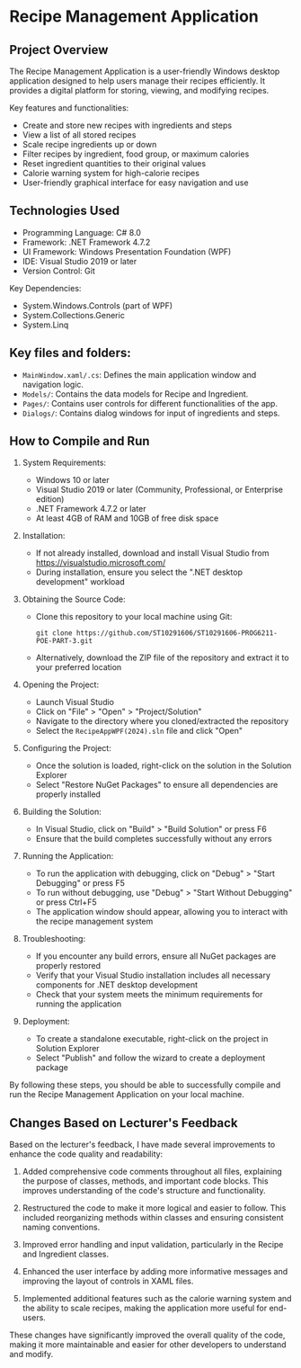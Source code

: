 # Recipe Management Application

## Project Overview

The Recipe Management Application is a user-friendly Windows desktop application designed to help users manage their recipes efficiently. It provides a digital platform for storing, viewing, and modifying recipes.

Key features and functionalities:
- Create and store new recipes with ingredients and steps
- View a list of all stored recipes
- Scale recipe ingredients up or down
- Filter recipes by ingredient, food group, or maximum calories
- Reset ingredient quantities to their original values
- Calorie warning system for high-calorie recipes
- User-friendly graphical interface for easy navigation and use

## Technologies Used

- Programming Language: C# 8.0
- Framework: .NET Framework 4.7.2
- UI Framework: Windows Presentation Foundation (WPF)
- IDE: Visual Studio 2019 or later
- Version Control: Git

Key Dependencies:
- System.Windows.Controls (part of WPF)
- System.Collections.Generic
- System.Linq

## Key files and folders:
- `MainWindow.xaml/.cs`: Defines the main application window and navigation logic.
- `Models/`: Contains the data models for Recipe and Ingredient.
- `Pages/`: Contains user controls for different functionalities of the app.
- `Dialogs/`: Contains dialog windows for input of ingredients and steps.

## How to Compile and Run

1. System Requirements:
   - Windows 10 or later
   - Visual Studio 2019 or later (Community, Professional, or Enterprise edition)
   - .NET Framework 4.7.2 or later
   - At least 4GB of RAM and 10GB of free disk space

2. Installation:
   - If not already installed, download and install Visual Studio from https://visualstudio.microsoft.com/
   - During installation, ensure you select the ".NET desktop development" workload

3. Obtaining the Source Code:
   - Clone this repository to your local machine using Git:
     ```
     git clone https://github.com/ST10291606/ST10291606-PROG6211-POE-PART-3.git
     ```
   - Alternatively, download the ZIP file of the repository and extract it to your preferred location

4. Opening the Project:
   - Launch Visual Studio
   - Click on "File" > "Open" > "Project/Solution"
   - Navigate to the directory where you cloned/extracted the repository
   - Select the `RecipeAppWPF(2024).sln` file and click "Open"

5. Configuring the Project:
   - Once the solution is loaded, right-click on the solution in the Solution Explorer
   - Select "Restore NuGet Packages" to ensure all dependencies are properly installed

6. Building the Solution:
   - In Visual Studio, click on "Build" > "Build Solution" or press F6
   - Ensure that the build completes successfully without any errors

7. Running the Application:
   - To run the application with debugging, click on "Debug" > "Start Debugging" or press F5
   - To run without debugging, use "Debug" > "Start Without Debugging" or press Ctrl+F5
   - The application window should appear, allowing you to interact with the recipe management system

8. Troubleshooting:
   - If you encounter any build errors, ensure all NuGet packages are properly restored
   - Verify that your Visual Studio installation includes all necessary components for .NET desktop development
   - Check that your system meets the minimum requirements for running the application

9. Deployment:
   - To create a standalone executable, right-click on the project in Solution Explorer
   - Select "Publish" and follow the wizard to create a deployment package

By following these steps, you should be able to successfully compile and run the Recipe Management Application on your local machine.

## Changes Based on Lecturer's Feedback

Based on the lecturer's feedback, I have made several improvements to enhance the code quality and readability:

1. Added comprehensive code comments throughout all files, explaining the purpose of classes, methods, and important code blocks. This improves understanding of the code's structure and functionality.

2. Restructured the code to make it more logical and easier to follow. This included reorganizing methods within classes and ensuring consistent naming conventions.

3. Improved error handling and input validation, particularly in the Recipe and Ingredient classes.

4. Enhanced the user interface by adding more informative messages and improving the layout of controls in XAML files.

5. Implemented additional features such as the calorie warning system and the ability to scale recipes, making the application more useful for end-users.

These changes have significantly improved the overall quality of the code, making it more maintainable and easier for other developers to understand and modify.

